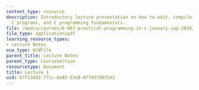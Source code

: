 ```yaml
---
content_type: resource
description: Introductory lecture presentation on how to edit, compile, and debug
  C programs, and C programming fundamentals.
file: /media/courses/6-087-practical-programming-in-c-january-iap-2010/b7f13dd2771c6e8557e0877457d07543_MIT6_087IAP10_lec01.pdf
file_type: application/pdf
learning_resource_types:
- Lecture Notes
ocw_type: OCWFile
parent_title: Lecture Notes
parent_type: CourseSection
resourcetype: Document
title: Lecture 1
uid: b7f13dd2-771c-6e85-57e0-877457d07543
---
```

